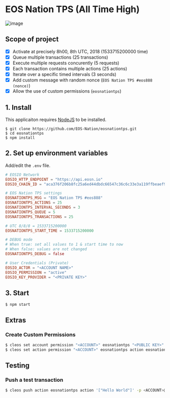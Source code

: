# EOS Nation TPS (All Time High)

![image](https://user-images.githubusercontent.com/550895/43689837-11f3c534-98ce-11e8-9d0c-98f78f25922c.png)

## Scope of project

- [x] Activate at precisely 8h00, 8th UTC, 2018 (1533715200000 time)
- [x] Queue multiple transactions (25 transactions)
- [x] Execute multiple requests concurently (5 requests)
- [x] Each transaction contains multiple actions (25 actions)
- [x] Iterate over a specific timed intervals (3 seconds)
- [x] Add custom message with random nonce (`EOS Nation TPS #eos888 (nonce)`)
- [x] Allow the use of custom permissions (`eosnationtps`)

## 1. Install

This applicaiton requires [NodeJS](https://nodejs.org/en/download/) to be installed.

```
$ git clone https://github.com/EOS-Nation/eosnationtps.git
$ cd eosnationtps
$ npm install
```

## 2. Set up environment variables

Add/edit the `.env` file.

```conf
# EOSIO Network
EOSIO_HTTP_ENDPOINT = "https://api.eosn.io"
EOSIO_CHAIN_ID = "aca376f206b8fc25a6ed44dbdc66547c36c6c33e3a119ffbeaef943642f0e906"

# EOS Nation TPS settings
EOSNATIONTPS_MSG = "EOS Nation TPS #eos888"
EOSNATIONTPS_ACTIONS = 25
EOSNATIONTPS_INTERVAL_SECONDS = 3
EOSNATIONTPS_QUEUE = 5
EOSNATIONTPS_TRANSACTIONS = 25

# UTC 8/8/8 = 1533715200000
EOSNATIONTPS_START_TIME = 1533715200000

# DEBUG mode
# When true: set all values to 1 & start time to now
# When false: values are not changed
EOSNATIONTPS_DEBUG = false

# User Credentials (Private)
EOSIO_ACTOR = "<ACCOUNT NAME>"
EOSIO_PERMISSION = "active"
EOSIO_KEY_PROVIDER = "<PRIVATE KEY>"
```

## 3. Start

```
$ npm start
```

## Extras

### Create Custom Permissions

```bash
$ cleos set account permission "<ACCOUNT>" eosnationtps "<PUBLIC KEY>" active -p <ACCOUNT>@active
$ cleos set action permission "<ACCOUNT>" eosnationtps action eosnationtps
```

## Testing

### Push a test transaction

```bash
$ cleos push action eosnationtps action '["Hello World"]' -p <ACCOUNT>@eosnationtps
```
